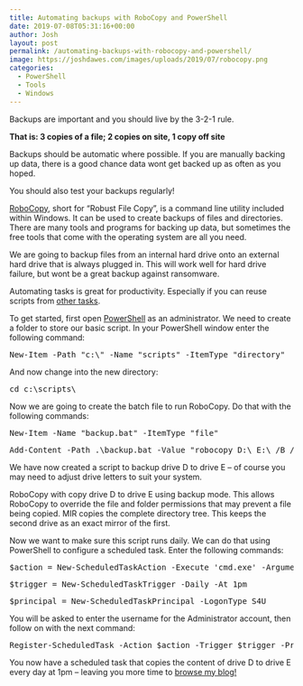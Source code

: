 ```yaml
---
title: Automating backups with RoboCopy and PowerShell
date: 2019-07-08T05:31:16+00:00
author: Josh
layout: post
permalink: /automating-backups-with-robocopy-and-powershell/
image: https://joshdawes.com/images/uploads/2019/07/robocopy.png
categories:
  - PowerShell
  - Tools
  - Windows
---
```

Backups are important and you should live by the 3-2-1 rule.

**That is: 3 copies of a file; 2 copies on site, 1 copy off site**

Backups should be automatic where possible. If you are manually backing up data, there is a good chance data wont get backed up as often as you hoped.

You should also test your backups regularly!

<a rel="noreferrer noopener" aria-label="RoboCopy (opens in a new tab)" href="https://docs.microsoft.com/en-us/windows-server/administration/windows-commands/robocopy" target="_blank">RoboCopy</a>, short for &#8220;Robust File Copy&#8221;, is a command line utility included within Windows. It can be used to create backups of files and directories. There are many tools and programs for backing up data, but sometimes the free tools that come with the operating system are all you need.

We are going to backup files from an internal hard drive onto an external hard drive that is always plugged in. This will work well for hard drive failure, but wont be a great backup against ransomware.

Automating tasks is great for productivity. Especially if you can reuse scripts from [other tasks](https://joshdawes.com/usb-rubber-ducky/).

To get started, first open <a rel="noreferrer noopener" aria-label="PowerShell (opens in a new tab)" href="https://docs.microsoft.com/en-us/powershell/" target="_blank">PowerShell</a> as an administrator. We need to create a folder to store our basic script. In your PowerShell window enter the following command:

<pre class="wp-block-preformatted">New-Item -Path "c:\" -Name "scripts" -ItemType "directory"</pre>

And now change into the new directory:

<pre class="wp-block-preformatted">cd c:\scripts\</pre>

Now we are going to create the batch file to run RoboCopy. Do that with the following commands:

<pre class="wp-block-preformatted">New-Item -Name "backup.bat" -ItemType "file"</pre>

<pre class="wp-block-preformatted">Add-Content -Path .\backup.bat -Value "robocopy D:\ E:\ /B /MIR"</pre>

We have now created a script to backup drive D to drive E &#8211; of course you may need to adjust drive letters to suit your system.

RoboCopy with copy drive D to drive E using backup mode. This allows RoboCopy to override the file and folder permissions that may prevent a file being copied. MIR copies the complete directory tree. This keeps the second drive as an exact mirror of the first.

Now we want to make sure this script runs daily. We can do that using PowerShell to configure a scheduled task. Enter the following commands:

<pre class="wp-block-preformatted">$action = New-ScheduledTaskAction -Execute 'cmd.exe' -Argument '/c start "" "C:\scripts\backup.bat'</pre>

<pre class="wp-block-preformatted">$trigger = New-ScheduledTaskTrigger -Daily -At 1pm</pre>

<pre class="wp-block-preformatted">$principal = New-ScheduledTaskPrincipal -LogonType S4U</pre>

You will be asked to enter the username for the Administrator account, then follow on with the next command: 

<pre class="wp-block-preformatted">Register-ScheduledTask -Action $action -Trigger $trigger -Principal $principal -TaskName "Backup D Drive" -Description "Daily Backup of Drive D"</pre>

You now have a scheduled task that copies the content of drive D to drive E every day at 1pm &#8211; leaving you more time to [browse my blog!](https://joshdawes.com/recent-posts/)
